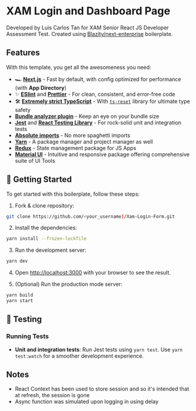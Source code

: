 # XAM Login and Dashboard Page</br>

Developed by Luis Carlos Tan for XAM Senior React JS Developer Assessment Test. Created using [Blazity/next-enterprise](https://github.com/Blazity/next-enterprise) boilerplate. 

## Features

With this template, you get all the awesomeness you need:

- 🏎️ **[Next.js](https://nextjs.org/)** - Fast by default, with config optimized for performance (with **App Directory**)
- ✨ **[ESlint](https://eslint.org/)** and **[Prettier](https://prettier.io/)** - For clean, consistent, and error-free code
- 🛠️ **[Extremely strict TypeScript](https://www.typescriptlang.org/)** - With [`ts-reset`](https://github.com/total-typescript/ts-reset) library for ultimate type safety
- **[Bundle analyzer plugin](https://www.npmjs.com/package/@next/bundle-analyzer)** - Keep an eye on your bundle size
- **[Jest](https://jestjs.io/)** and **[React Testing Library](https://testing-library.com/react)** - For rock-solid unit and integration tests
- **[Absolute imports](https://nextjs.org/docs/advanced-features/module-path-aliases)** - No more spaghetti imports
- **[Yarn](https://yarnpkg.com/)** - A package manager and project manager as well
- **[Redux](https://redux.js.org/)** - State management package for JS Apps
- **[Material UI](https://mui.com/)** - Intuitive and responsive package offering comprehensive suite of UI Tools

## 🎯 Getting Started

To get started with this boilerplate, follow these steps:

1. Fork & clone repository:

```bash
git clone https://github.com/<your_username)/Xam-Login-Form.git
```

2. Install the dependencies:

```bash
yarn install --frozen-lockfile
```

3. Run the development server:

```bash
yarn dev
```

4. Open [http://localhost:3000](http://localhost:3000) with your browser to see the result.

5. (Optional) Run the production mode server:

```bash
yarn build
yarn start
```



## 🧪 Testing

### Running Tests

- **Unit and integration tests**: Run Jest tests using `yarn test`. Use `yarn test:watch` for a smoother development experience.


## Notes
- React Context has been used to store session and so it's intended that at refresh, the session is gone
- Async function was simulated upon logging in using delay